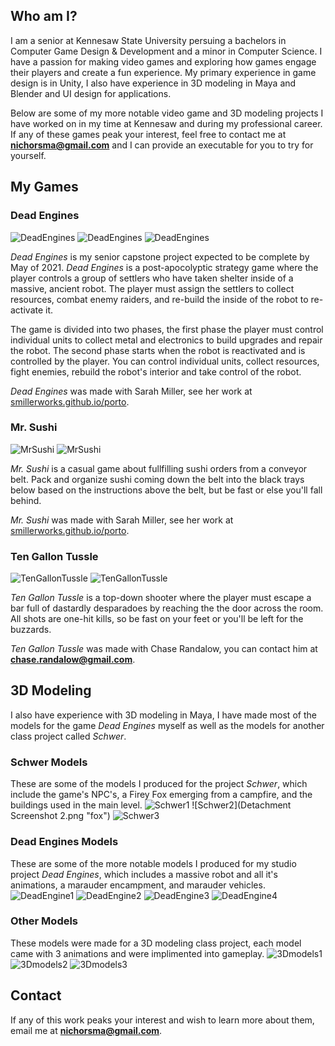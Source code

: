 ## Who am I?

I am a senior at Kennesaw State University persuing a bachelors in Computer Game Design & Development and a minor in Computer Science. I have a passion for making video games and exploring how games engage their players and create a fun experience. My primary experience in game design is in Unity, I also have experience in 3D modeling in Maya and Blender and UI design for applications.

Below are some of my more notable video game and 3D modeling projects I have worked on in my time at Kennesaw and during my professional career. If any of these games peak your interest, feel free to contact me at **nichorsma@gmail.com** and I can provide an executable for you to try for yourself.

## My Games



### Dead Engines

![DeadEngines](deadengines_screenshot1.png)
![DeadEngines](deadengines_screenshot2.png)
![DeadEngines](deadengines_screenshot3.png)

_Dead Engines_ is my senior capstone project expected to be complete by May of 2021. _Dead Engines_ is a post-apocolyptic strategy game where the player controls a group of settlers who have taken shelter inside of a massive, ancient robot. The player must assign the settlers to collect resources, combat enemy raiders, and re-build the inside of the robot to re-activate it.

The game is divided into two phases, the first phase the player must control individual units to collect metal and electronics to build upgrades and repair the robot. The second phase starts when the robot is reactivated and is controlled by the player. You can control individual units, collect resources, fight enemies, rebuild the robot's interior and take control of the robot.

_Dead Engines_ was made with Sarah Miller, see her work at [smillerworks.github.io/porto](https://smillerworks.github.io/porto/).

### Mr. Sushi
![MrSushi](SushiGame.png "Mr Sushi Game")
![MrSushi](mr_sushi_main.png "Mr Sushi menu")

_Mr. Sushi_ is a casual game about fullfilling sushi orders from a conveyor belt. Pack and organize sushi coming down the belt into the black trays below based on the instructions above the belt, but be fast or else you'll fall behind.

_Mr. Sushi_ was made with Sarah Miller, see her work at [smillerworks.github.io/porto](https://smillerworks.github.io/porto/).


### Ten Gallon Tussle
![TenGallonTussle](nhorsma.github.io/TenGallonTustleTitle_small.png "Ten Gallon Tussle Logo")
![TenGallonTussle](nhorsma.github.io/TenGallonGame.png "Ten Gallon Tussle Game")

_Ten Gallon Tussle_ is a top-down shooter where the player must escape a bar full of dastardly desparadoes by reaching the the door across the room. All shots are one-hit kills, so be fast on your feet or you'll be left for the buzzards.

_Ten Gallon Tussle_ was made with Chase Randalow, you can contact him at **chase.randalow@gmail.com**.



## 3D Modeling
I also have experience with 3D modeling in Maya, I have made most of the models for the game _Dead Engines_ myself as well as the models for another class project called _Schwer_.

### Schwer Models

These are some of the models I produced for the project _Schwer_, which include the game's NPC's, a Firey Fox emerging from a campfire, and the buildings used in the main level.
![Schwer1](NPCs_Final.png "NPCs")
![Schwer2](Detachment Screenshot 2.png "fox")
![Schwer3](SchwerBuildings_screenshot.png "buildings")


### Dead Engines Models

These are some of the more notable models I produced for my studio project _Dead Engines_, which includes a massive robot and all it's animations, a marauder encampment, and marauder vehicles.
![DeadEngine1](Automoton_Screenshot.png "robot")
![DeadEngine2](Encampment_screenshot.png "camp")
![DeadEngine3](Mech_screenshot.png "mech")
![DeadEngine4](APC_screenshot.png "apc")



### Other Models
These models were made for a 3D modeling class project, each model came with 3 animations and were implimented into gameplay. 
![3Dmodels1](SpaceMan_screenshot.png "spaceman")
![3Dmodels2](spider_screenshot.png "spider")
![3Dmodels3](crab_screenshot.png "crab")



## Contact
If any of this work peaks your interest and wish to learn more about them, email me at **nichorsma@gmail.com**.


